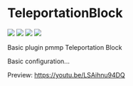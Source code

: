 # TeleportationBlock
[![](https://poggit.pmmp.io/shield.state/TeleportationBlock)](https://poggit.pmmp.io/p/TeleportationBlock)
<a href="https://poggit.pmmp.io/p/TeleportationBlock"><img src="https://poggit.pmmp.io/shield.state/TeleportationBlock"></a>
[![](https://poggit.pmmp.io/shield.api/TeleportationBlock)](https://poggit.pmmp.io/p/TeleportationBlock)
<a href="https://poggit.pmmp.io/p/TeleportationBlock"><img src="https://poggit.pmmp.io/shield.api/TeleportationBlock"></a>

Basic plugin pmmp Teleportation Block

Basic configuration...

Preview:
https://youtu.be/LSAihnu94DQ
